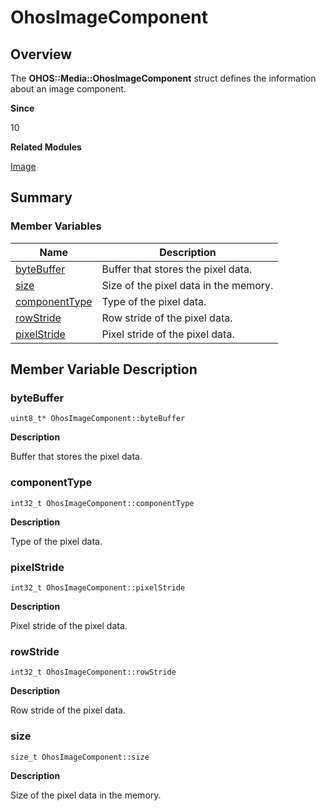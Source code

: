 # OhosImageComponent


## Overview

The **OHOS::Media::OhosImageComponent** struct defines the information about an image component.

**Since**

10

**Related Modules**

[Image](image.md)


## Summary


### Member Variables

| Name| Description| 
| -------- | -------- |
| [byteBuffer](#bytebuffer) | Buffer that stores the pixel data.| 
| [size](#size) | Size of the pixel data in the memory.| 
| [componentType](#componenttype) | Type of the pixel data.| 
| [rowStride](#rowstride) | Row stride of the pixel data.| 
| [pixelStride](#pixelstride) | Pixel stride of the pixel data.| 


## Member Variable Description


### byteBuffer

```
uint8_t* OhosImageComponent::byteBuffer
```

**Description**

Buffer that stores the pixel data.


### componentType

```
int32_t OhosImageComponent::componentType
```

**Description**

Type of the pixel data.


### pixelStride

```
int32_t OhosImageComponent::pixelStride
```

**Description**

Pixel stride of the pixel data.


### rowStride

```
int32_t OhosImageComponent::rowStride
```

**Description**

Row stride of the pixel data.


### size

```
size_t OhosImageComponent::size
```

**Description**

Size of the pixel data in the memory.
